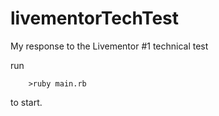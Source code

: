 # livementorTechTest

My response to the Livementor #1 technical test

run

```console
    >ruby main.rb
```

to start.

